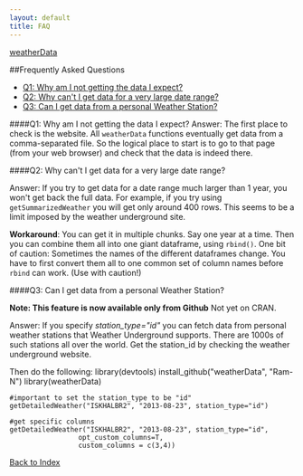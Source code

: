 ```yaml
---
layout: default
title: FAQ
---
```


[weatherData](index.html)

##Frequently Asked Questions


* [Q1: Why am I not getting the data I expect?](#notgetting)
* [Q2: Why can't I get data for a very large date range?](#largerange)
* [Q3: Can I get data from a personal Weather Station?](#personalstation)


####<a name="notgetting"></a>Q1: Why am I not getting the data I expect?
Answer: The first place to check is the website. All `weatherData` functions eventually get data from a comma-separated file.
So the logical place to start is to go to that page (from your web browser) and check that the data is indeed there.

####<a name="largerange"></a>Q2: Why can't I get data for a very large date range?

Answer: If you try to get data for a date range much larger than 1 year, you won't get back the full data.
For example, if you try using `getSummarizedWeather` you will get only around 400 rows. This seems to be a limit imposed by the weather underground site.

**Workaround**: You can get it in multiple chunks. Say one year at a time. Then you can combine them all into one giant dataframe, using `rbind()`. One bit of caution: Sometimes the names of the different dataframes change. You have to first convert them all to one common set of column names before `rbind` can work. (Use with caution!)

####<a name="personalstation"></a>Q3: Can I get data from a personal Weather Station?

**Note: This feature is now available only from Github** Not yet on CRAN.

Answer: If you specify *station_type="id"* you can fetch data from personal weather stations that Weather Underground supports. There are 1000s of such stations all over the world. Get the station_id by checking the weather underground website.

Then do the following:
    library(devtools)
    install_github("weatherData", "Ram-N")
    library(weatherData)

    #important to set the station_type to be "id"
    getDetailedWeather("ISKHALBR2", "2013-08-23", station_type="id")

    #get specific columns
    getDetailedWeather("ISKHALBR2", "2013-08-23", station_type="id",
                     opt_custom_columns=T,
                     custom_columns = c(3,4))
  



[Back to Index](index.html)

